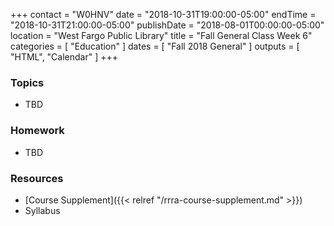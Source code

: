 +++
contact = "W0HNV"
date = "2018-10-31T19:00:00-05:00"
endTime = "2018-10-31T21:00:00-05:00"
publishDate = "2018-08-01T00:00:00-05:00"
location = "West Fargo Public Library"
title = "Fall General Class Week 6"
categories = [ "Education" ]
dates = [ "Fall 2018 General" ]
outputs = [ "HTML", "Calendar" ]
+++
### Topics

* TBD

### Homework

* TBD

### Resources

* [Course Supplement]({{< relref "/rrra-course-supplement.md" >}})
* Syllabus
